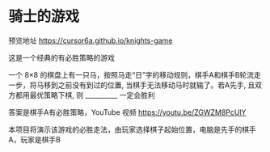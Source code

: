 # 骑士的游戏
预览地址 https://cursor6a.github.io/knights-game

这是一个经典的有必胜策略的游戏

一个 8×8 的棋盘上有一只马，按照马走“日”字的移动规则，棋手A和棋手B轮流走一步，将马移到之前没有到过的位置, 当棋手无法移动马时就输了。若A先手, 且双方都用最优策略下棋, 则 __________ 一定会胜利

答案是棋手A有必胜策略，YouTube 视频 https://youtu.be/ZGWZM8PcUlY

本项目将演示该游戏的必胜走法，由玩家选择棋子起始位置，电脑是先手的棋手A，玩家是棋手B
